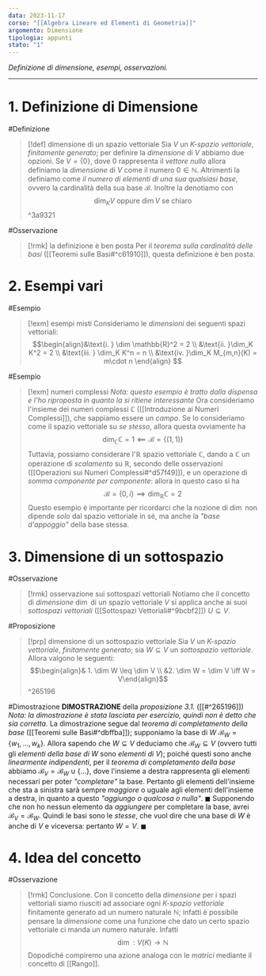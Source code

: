 ```yaml
---
data: 2023-11-17
corso: "[[Algebra Lineare ed Elementi di Geometria]]"
argomento: Dimensione
tipologia: appunti
stato: "1"
---
```

*Definizione di dimensione, esempi, osservazioni.*
- - -
# 1. Definizione di Dimensione
#Definizione 
> [!def] dimensione di un spazio vettoriale
> Sia $V$ un *K-spazio vettoriale*, *finitamente generato*; per definire la *dimensione* di $V$ abbiamo due opzioni.
> Se $V = \{0\}$, dove $0$ rappresenta il *vettore nullo* allora definiamo la *dimensione* di $V$ come il numero $0 \in \mathbb{N}$.
> Altrimenti la definiamo come *il numero di elementi di una sua qualsiasi base*, ovvero la cardinalità della sua base $\mathcal{B}$.
> Inoltre la denotiamo con
> $$\dim_K V \text{ oppure } \dim V \text{ se chiaro}$$
^3a9321

#Osservazione 
> [!rmk] la definizione è ben posta
 Per il *teorema sulla cardinalità delle basi* ([[Teoremi sulle Basi#^c61910]]), questa definizione è ben posta.
# 2. Esempi vari
#Esempio 
> [!exm] esempi misti
> Consideriamo le *dimensioni* dei seguenti spazi vettoriali:
> $$\begin{align}&\text{i. } \dim \mathbb{R}^2 = 2 \\ &\text{ii. }\dim_K K^2 = 2 \\ &\text{iii. } \dim_K K^n = n \\ &\text{iv. }\dim_K M_{m,n}(K) = m\cdot n \end{align} $$

#Esempio 
> [!exm] numeri complessi
> *Nota: questo esempio è tratto dalla dispensa e l'ho riproposta in quanto la si ritiene interessante*
> Ora consideriamo l'insieme dei numeri complessi $\mathbb{C}$ ([[Introduzione ai Numeri Complessi]]), che sappiamo essere un *campo*. 
> Se lo consideriamo come il spazio vettoriale su *se stesso*, allora questa ovviamente ha 
> $$\dim_{\mathbb{C}}\mathbb{C} = 1 \impliedby \mathcal{B} = \{(1,1)\}$$
> Tuttavia, possiamo considerare l'$\mathbb{R}$ spazio vettoriale $\mathbb{C}$, dando a $\mathbb{C}$ un operazione di *scalamento* su $\mathbb{R}$, secondo delle osservazioni ([[Operazioni sui Numeri Complessi#^d57f49]]), e un operazione di *somma componente per componente*: allora in questo caso si ha 
> $$\mathcal{B} = \{0, i\} \implies \dim_\mathbb{R} \mathbb{C} = 2 $$
> Questo esempio è importante per ricordarci che la nozione di $\dim$ non dipende *solo* dal spazio vettoriale in sé, ma anche la *"base d'appoggio"* della base stessa.
# 3. Dimensione di un sottospazio
#Osservazione 
> [!rmk] osservazione sui sottospazi vettoriali
Notiamo che il concetto di *dimensione* $\dim$ di un spazio vettoriale $V$ si applica anche ai suoi *sottospazi vettoriali* ([[Sottospazi Vettoriali#^9bcbf2]]) $U \subseteq V$.

#Proposizione 
> [!prp] dimensione di un sottospazio vettoriale
> Sia $V$ un *K-spazio vettoriale*, *finitamente generato*; sia $W \subseteq V$ un *sottospazio vettoriale*. Allora valgono le seguenti:
> $$\begin{align}& 1. \dim W \leq \dim V \\ &2. \dim W = \dim V \iff W = V\end{align}$$
^265196

#Dimostrazione 
**DIMOSTRAZIONE** della *proposizione 3.1.* ([[#^265196]])
*Nota: la dimostrazione è stata lasciata per esercizio, quindi non è detto che sia corretta.*
La dimostrazione segue dal *teorema di completamento della base* ([[Teoremi sulle Basi#^dbffba]]); supponiamo la base di $W$ $\mathcal{B}_W = \{w_1, \ldots, w_k\}$.
Allora sapendo che $W \subseteq V$ deduciamo che $\mathcal{B}_W \subseteq V$ (ovvero tutti gli *elementi della base di* $W$ sono *elementi di* $V$); poiché questi sono anche *linearmente indipendenti*, per il *teorema di completamento della base* abbiamo $\mathcal{B}_V = \mathcal{B}_W \cup \{\ldots\}$, dove l'insieme a destra rappresenta gli elementi necessari per poter *"completare"* la base.
Pertanto gli elementi dell'insieme che sta a sinistra sarà sempre *maggiore* o uguale agli elementi dell'insieme a destra, in quanto a questo *"aggiungo o qualcosa o nulla"*. $\blacksquare$
Supponendo che non ho nessun elemento da *aggiungere* per completare la base, avrei $\mathcal{B}_V = \mathcal{B}_W$. 
Quindi le basi sono le *stesse*, che vuol dire che una base di $W$ è anche di $V$ e viceversa: pertanto $W = V$. $\blacksquare$
# 4. Idea del concetto
#Osservazione 
> [!rmk] Conclusione.
 Con il concetto della *dimensione* per i spazi vettoriali siamo riusciti ad associare ogni *K-spazio vettoriale* finitamente generato ad un numero naturale $\mathbb{N}$; infatti è possibile pensare la *dimensione* come una funzione che dato un certo spazio vettoriale ci manda un numero naturale. Infatti
$$\dim : V(K) \longrightarrow \mathbb{N}  $$
Dopodiché compiremo una azione analoga con le *matrici* mediante il concetto di [[Rango]].